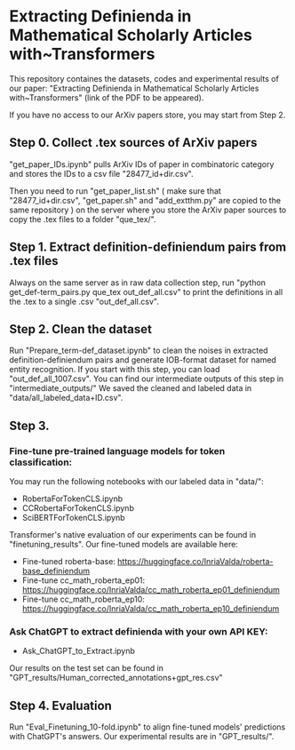 # Extracting Definienda in Mathematical Scholarly Articles with~Transformers



This repository containes the datasets, codes and experimental results of our paper: "Extracting Definienda in Mathematical Scholarly Articles with~Transformers" (link of the PDF to be appeared).

If you have no access to our ArXiv papers store, you may start from Step 2.

## Step 0. Collect .tex sources of ArXiv papers

"get_paper_IDs.ipynb" pulls ArXiv IDs of paper in combinatoric category and stores the IDs to a csv file "28477_id+dir.csv".

Then you need to run "get_paper_list.sh" ( make sure that "28477_id+dir.csv", "get_paper.sh" and "add_extthm.py" are copied to the same repository ) on the server where you store the ArXiv paper sources to copy the .tex files to a folder "que_tex/".


## Step 1. Extract definition-definiendum pairs from .tex files

Always on the same server as in raw data collection step, run "python get_def-term_pairs.py que_tex out_def_all.csv" to print the definitions in all the .tex to a single .csv "out_def_all.csv". 

## Step 2. Clean the dataset

Run "Prepare_term-def_dataset.ipynb" to clean the noises in extracted definition-definiendum pairs and generate IOB-format dataset for named entity recognition. If you start with this step, you can load "out_def_all_1007.csv". You can find our intermediate outputs of this step in "intermediate_outputs/"
We saved the cleaned and labeled data in "data/all_labeled_data+ID.csv". 

## Step 3.

### Fine-tune pre-trained language models for token classification:

You may run the following notebooks with our labeled data in "data/":

- RobertaForTokenCLS.ipynb
- CCRobertaForTokenCLS.ipynb
- SciBERTForTokenCLS.ipynb

Transformer's native evaluation of our experiments can be found in "finetuning_results".
Our fine-tuned models are available here:

- Fine-tuned roberta-base: https://huggingface.co/InriaValda/roberta-base_definiendum
- Fine-tune cc_math_roberta_ep01: https://huggingface.co/InriaValda/cc_math_roberta_ep01_definiendum
- Fine-tune cc_math_roberta_ep10: https://huggingface.co/InriaValda/cc_math_roberta_ep10_definiendum



### Ask ChatGPT to extract definienda with your own API KEY:

- Ask_ChatGPT_to_Extract.ipynb 

Our results on the test set can be found in "GPT_results/Human_corrected_annotations+gpt_res.csv"

## Step 4. Evaluation

Run "Eval_Finetuning_10-fold.ipynb" to align fine-tuned models' predictions with ChatGPT's answers. 
Our experimental results are in "GPT_results/".


